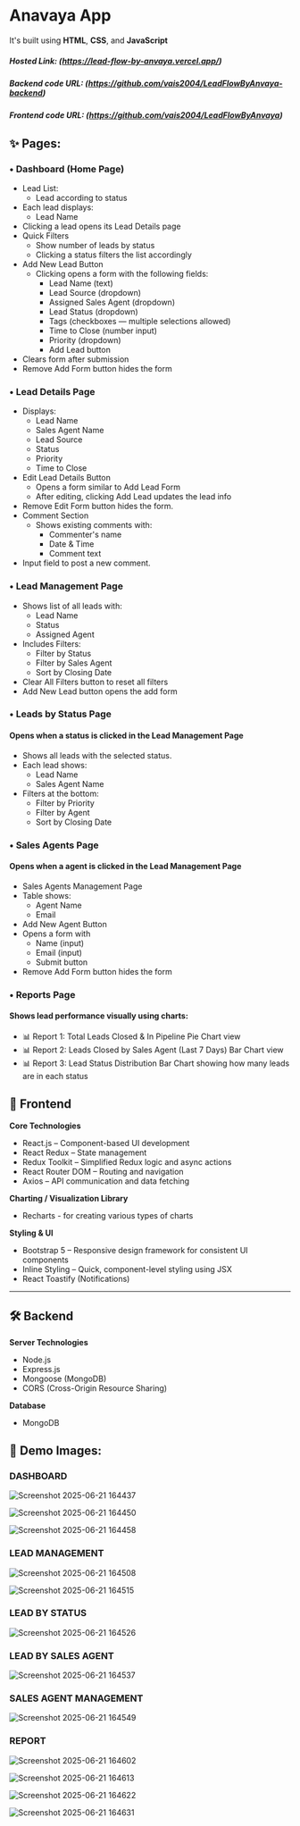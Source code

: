# Anavaya App
It's built using **HTML**, **CSS**, and **JavaScript**

##### Hosted Link: (https://lead-flow-by-anvaya.vercel.app/)
 
##### Backend code URL: (https://github.com/vais2004/LeadFlowByAnvaya-backend)

##### Frontend code URL: (https://github.com/vais2004/LeadFlowByAnvaya)


## ✨ Pages:

### • Dashboard (Home Page)
- Lead List:
  - Lead according to status
- Each lead displays: 
  - Lead Name
- Clicking a lead opens its Lead Details page
- Quick Filters
  - Show number of leads by status
  - Clicking a status filters the list accordingly
- Add New Lead Button
  - Clicking opens a form with the following fields:
    - Lead Name (text)
    - Lead Source (dropdown)
    - Assigned Sales Agent (dropdown)
    - Lead Status (dropdown)
    - Tags (checkboxes — multiple selections allowed)
    - Time to Close (number input)
    - Priority (dropdown)
    - Add Lead button          
- Clears form after submission
- Remove Add Form button hides the form
          
### • Lead Details Page
- Displays:
  - Lead Name
  - Sales Agent Name
  - Lead Source
  - Status
  - Priority
  - Time to Close
- Edit Lead Details Button
  - Opens a form similar to Add Lead Form
  - After editing, clicking Add Lead updates the lead info
- Remove Edit Form button hides the form.
- Comment Section
  - Shows existing comments with:
    - Commenter's name
    - Date & Time
    - Comment text
- Input field to post a new comment.

### • Lead Management Page
- Shows list of all leads with:
  - Lead Name
  - Status
  - Assigned Agent
- Includes Filters:
  - Filter by Status
  - Filter by Sales Agent
  - Sort by Closing Date
- Clear All Filters button to reset all filters
- Add New Lead button opens the add form

### • Leads by Status Page
#### Opens when a status is clicked in the Lead Management Page
- Shows all leads with the selected status.
- Each lead shows:
  - Lead Name
  - Sales Agent Name
- Filters at the bottom:
  - Filter by Priority
  - Filter by Agent
  - Sort by Closing Date

### • Sales Agents Page
#### Opens when a agent is clicked in the Lead Management Page
- Sales Agents Management Page
- Table shows:
  - Agent Name
  - Email    
- Add New Agent Button
- Opens a form with
  - Name (input)
  - Email (input)
  - Submit button
- Remove Add Form button hides the form

### • Reports Page
#### Shows lead performance visually using charts:
- 📊 Report 1: Total Leads Closed & In Pipeline Pie Chart view
- 📊 Report 2: Leads Closed by Sales Agent (Last 7 Days) Bar Chart view
- 📊 Report 3: Lead Status Distribution Bar Chart showing how many leads are in each status


## 🎨 Frontend

**Core Technologies**
- React.js – Component-based UI development
- React Redux – State management
- Redux Toolkit – Simplified Redux logic and async actions
- React Router DOM – Routing and navigation
- Axios – API communication and data fetching

**Charting / Visualization Library**
-	Recharts - for creating various types of charts

**Styling & UI**
- Bootstrap 5 – Responsive design framework for consistent UI components
- Inline Styling – Quick, component-level styling using JSX
- React Toastify (Notifications)
---

## 🛠️ Backend

**Server Technologies**
- Node.js
- Express.js
- Mongoose (MongoDB)
- CORS (Cross-Origin Resource Sharing)

**Database**
- MongoDB

## 📸 Demo Images:
### DASHBOARD
![Screenshot 2025-06-21 164437](https://github.com/user-attachments/assets/dd2b44da-534d-4b4b-96ce-f4fafa552aec)

![Screenshot 2025-06-21 164450](https://github.com/user-attachments/assets/b3a44e7c-6fd9-468c-b7c3-10deca3aac14)

![Screenshot 2025-06-21 164458](https://github.com/user-attachments/assets/3644dd3b-a524-4c48-b810-936ffa9d0ebd)

### LEAD MANAGEMENT
![Screenshot 2025-06-21 164508](https://github.com/user-attachments/assets/653a362b-bfcc-453f-b455-ee88a084ead9)

![Screenshot 2025-06-21 164515](https://github.com/user-attachments/assets/5a64aa0c-be86-47d2-bac3-db34b770e6a1)

### LEAD BY STATUS
![Screenshot 2025-06-21 164526](https://github.com/user-attachments/assets/a210eb3d-d0b3-431e-bb01-d4d92b8d7581)


### LEAD BY SALES AGENT 
![Screenshot 2025-06-21 164537](https://github.com/user-attachments/assets/ff15f93b-eb8e-4064-b1ef-876047b1720c)

### SALES AGENT MANAGEMENT
![Screenshot 2025-06-21 164549](https://github.com/user-attachments/assets/b466eb3e-c8b2-4a89-a7d9-183ec2386400)

### REPORT
![Screenshot 2025-06-21 164602](https://github.com/user-attachments/assets/72caf322-415c-490c-b89c-674eba1591d8)

![Screenshot 2025-06-21 164613](https://github.com/user-attachments/assets/43c7f3f9-b88d-46b2-893a-79005c162754)

![Screenshot 2025-06-21 164622](https://github.com/user-attachments/assets/8aed7400-98a7-4d9b-823f-ee2f8740931f)

![Screenshot 2025-06-21 164631](https://github.com/user-attachments/assets/98264d50-7572-4865-8c99-794b0a25b32a)

